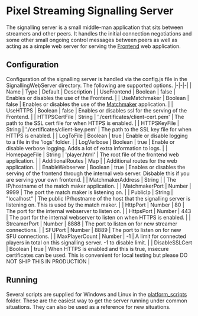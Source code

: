 # Pixel Streaming Signalling Server

The signalling server is a small middle-man application that sits between streamers and other peers. It handles the initial connection negotiations and some other small ongoing control messages between peers as well as acting as a simple web server for serving the [Frontend](/Frontend/README.md) web application.

## Configuration

Configuration of the signalling server is handled via the config.js file in the SignallingWebServer directory. The following are supported options.
|-|-|-|
| Name | Type | Default | Description |
| UseFrontend | Boolean | false | Enables or disables the use of the Frontend. |
| UseMatchmaker | Boolean | false | Enables or disables the use of the [Matchmaker](/Matchmaker) application. |
| UseHTTPS | Boolean | false | Enables or disables ssl for the serving of the Frontend. |
| HTTPSCertFile | String | './certificates/client-cert.pem' | The path to the SSL cert file for when HTTPS is enabled. |
| HTTPSKeyFile | String | './certificates/client-key.pem' | The path to the SSL key file for when HTTPS is enabled. |
| LogToFile | Boolean | true | Enable or disable logging to a file in the 'logs' folder. |
| LogVerbose | Boolean | true | Enable or disable verbose logging. Adds a lot of extra information to logs. |
| HomepageFile | String | 'player.html' | The root file of the frontend web application. |
| AdditionalRoutes | Map | | Additional routes for the web application. |
| EnableWebserver | Boolean | true | Enables or disables the serving of the frontend through the internal web server. Disbable this if you are serving your own frontend. |
| MatchmakerAddress | String | | The IP/hostname of the match maker application. |
| MatchmakerPort | Number | 9999 | The port the match maker is listening on. |
| PublicIp | String | "localhost" | The public IP/hostname of the host that the signalling server is listening on. This is used by the match maker. |
| HttpPort | Number | 80 | The port for the internal webserver to listen on. |
| HttpsPort | Number | 443 | The port for the internal webserver to listen on when HTTPS is enabled. |
| StreamerPort | Number | 8888 | The port to listen on for new streamer connections. |
| SFUPort | Number | 8889 | The port to listen on for new SFU connections. |
| MaxPlayerCount | Number | -1 | A limit for connected players in total on this signalling server. -1 to disable limit. |
| DisableSSLCert | Boolean | true | When HTTPS is enabled and this is true, insecure certificates can be used. This is convenient for local testing but please DO NOT SHIP THIS IN PRODUCTION |

## Running

Several scripts are supplied for Windows and Linux in the [platform_scripts](platform_scripts/) folder. These are the easiest way to get the server running under common situations. They can also be used as a reference for new situations.
